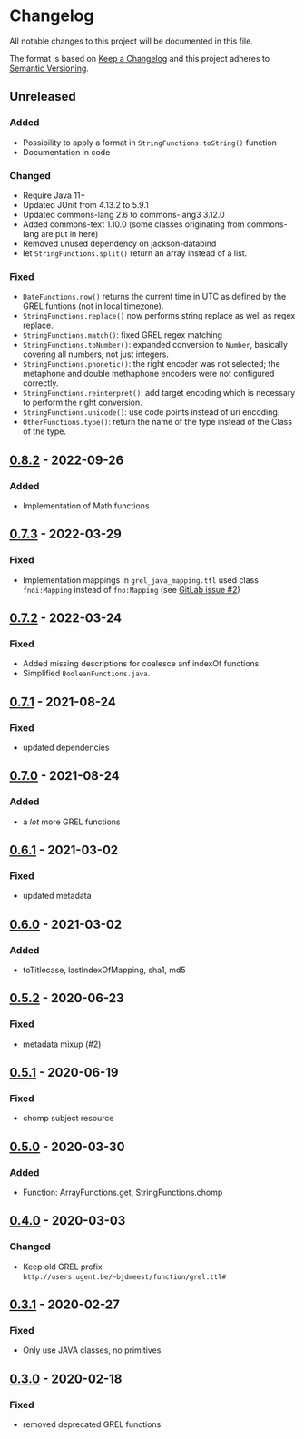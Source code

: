 # Changelog

All notable changes to this project will be documented in this file.

The format is based on [Keep a Changelog](http://keepachangelog.com/en/1.0.0/)
and this project adheres to [Semantic Versioning](http://semver.org/spec/v2.0.0.html).

## Unreleased
### Added
- Possibility to apply a format in `StringFunctions.toString()` function
- Documentation in code

### Changed
- Require Java 11+
- Updated JUnit from 4.13.2 to 5.9.1
- Updated commons-lang 2.6 to commons-lang3 3.12.0
- Added commons-text 1.10.0 (some classes originating from commons-lang are put in here)
- Removed unused dependency on jackson-databind
- let `StringFunctions.split()` return an array instead of a list.

### Fixed
- `DateFunctions.now()` returns the current time in UTC as defined by the GREL funtions (not in local timezone).
- `StringFunctions.replace()` now performs string replace as well as regex replace.
- `StringFunctions.match()`: fixed GREL regex matching
- `StringFunctions.toNumber()`: expanded conversion to `Number`, basically covering all numbers, not just integers.
- `StringFunctions.phonetic()`: the right encoder was not selected; the metaphone and double methaphone encoders were not configured correctly.
- `StringFunctions.reinterpret()`: add target encoding which is necessary to perform the right conversion.
- `StringFunctions.unicode()`: use code points instead of uri encoding.
- `OtherFunctions.type()`: return the name of the type instead of the Class of the type.

## [0.8.2] - 2022-09-26

### Added
- Implementation of Math functions

## [0.7.3] - 2022-03-29

### Fixed
- Implementation mappings in `grel_java_mapping.ttl` used class `fnoi:Mapping` instead of `fno:Mapping` (see [GitLab issue #2](https://gitlab.ilabt.imec.be/fno/lib/grel-functions-java/-/issues/2))

## [0.7.2] - 2022-03-24

### Fixed

- Added missing descriptions for coalesce anf indexOf functions.
- Simplified `BooleanFunctions.java`.

## [0.7.1] - 2021-08-24

### Fixed

- updated dependencies

## [0.7.0] - 2021-08-24

### Added

- a _lot_ more GREL functions

## [0.6.1] - 2021-03-02

### Fixed

- updated metadata

## [0.6.0] - 2021-03-02

### Added

- toTitlecase, lastIndexOfMapping, sha1, md5

## [0.5.2] - 2020-06-23

### Fixed

- metadata mixup (#2)

## [0.5.1] - 2020-06-19

### Fixed

- chomp subject resource

## [0.5.0] - 2020-03-30

### Added

- Function: ArrayFunctions.get, StringFunctions.chomp

## [0.4.0] - 2020-03-03

### Changed

- Keep old GREL prefix `http://users.ugent.be/~bjdmeest/function/grel.ttl#`

## [0.3.1] - 2020-02-27

### Fixed

- Only use JAVA classes, no primitives

## [0.3.0] - 2020-02-18

### Fixed

- removed deprecated GREL functions

[0.8.2]: https://github.com/FnOio/grel-functions-java/compare/v0.7.3..v0.8.2
[0.7.3]: https://github.com/FnOio/grel-functions-java/compare/v0.7.2..v0.7.3
[0.7.2]: https://github.com/FnOio/grel-functions-java/compare/v0.7.1..v0.7.2
[0.7.1]: https://github.com/FnOio/grel-functions-java/compare/v0.7.0..v0.7.1
[0.7.0]: https://github.com/FnOio/grel-functions-java/compare/v0.6.1..v0.7.0
[0.6.1]: https://github.com/FnOio/grel-functions-java/compare/v0.6.0..v0.6.1
[0.6.0]: https://github.com/FnOio/grel-functions-java/compare/v0.5.2..v0.6.0
[0.5.2]: https://github.com/FnOio/grel-functions-java/compare/v0.5.1..v0.5.2
[0.5.1]: https://github.com/FnOio/grel-functions-java/compare/v0.5.0..v0.5.1
[0.5.0]: https://github.com/FnOio/grel-functions-java/compare/v0.4.0..v0.5.0
[0.4.0]: https://github.com/FnOio/grel-functions-java/compare/v0.3.1..v0.4.0
[0.3.1]: https://github.com/FnOio/grel-functions-java/compare/v0.3.0..v0.3.1
[0.3.0]: https://gitlab.ilabt.imec.be/fno/lib/grel-functions-java/compare/v0.2.0...v0.3.0
